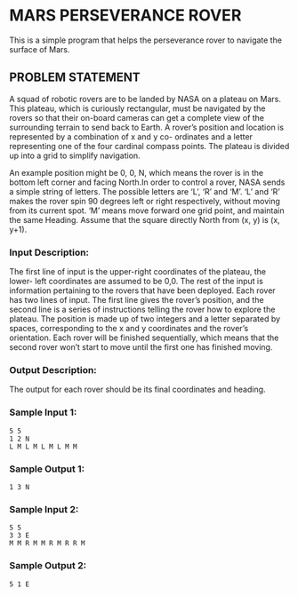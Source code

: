 # MARS PERSEVERANCE ROVER
This is a simple program that helps the perseverance rover to navigate the surface of Mars.

## PROBLEM STATEMENT
A squad of robotic rovers are to be landed by NASA on a plateau on Mars. This plateau, which is curiously rectangular, must be navigated by the rovers so that their on-board cameras can get a complete view of the surrounding terrain to send back to Earth. A rover’s position and location is represented by a combination of x and y co- ordinates and a letter representing one of the four cardinal compass points. The plateau is divided up into a grid to simplify navigation.

An example position might be 0, 0, N, which means the rover is in the bottom left corner and facing North.In order to control a rover, NASA sends a simple string of letters. The possible letters are ‘L’, ‘R’ and ‘M’. ‘L’ and ‘R’ makes the rover spin 90 degrees left or right respectively, without moving from its current spot. ‘M’ means move forward one grid point, and maintain the same Heading. Assume that the square directly North from (x, y) is (x, y+1).

### Input Description:
The first line of input is the upper-right coordinates of the plateau, the lower- left coordinates are assumed to be 0,0. The rest of the input is information pertaining to the rovers that have been deployed. Each rover has two lines of input. The first line gives the rover’s position, and the second line is a series of instructions telling the rover how to explore the plateau. The position is made up of two integers and a letter separated by spaces, corresponding to the x and y coordinates and the rover’s orientation. Each rover will be finished sequentially, which means that the second rover won’t start to move until the first one has finished moving.

### Output Description:
The output for each rover should be its final coordinates and heading.


### Sample Input 1:
```
5 5
1 2 N 
L M L M L M L M M
```

### Sample Output 1:
```
1 3 N
```

### Sample Input 2:
```
5 5
3 3 E 
M M R M M R M R R M
```

### Sample Output 2:
```
5 1 E
```



